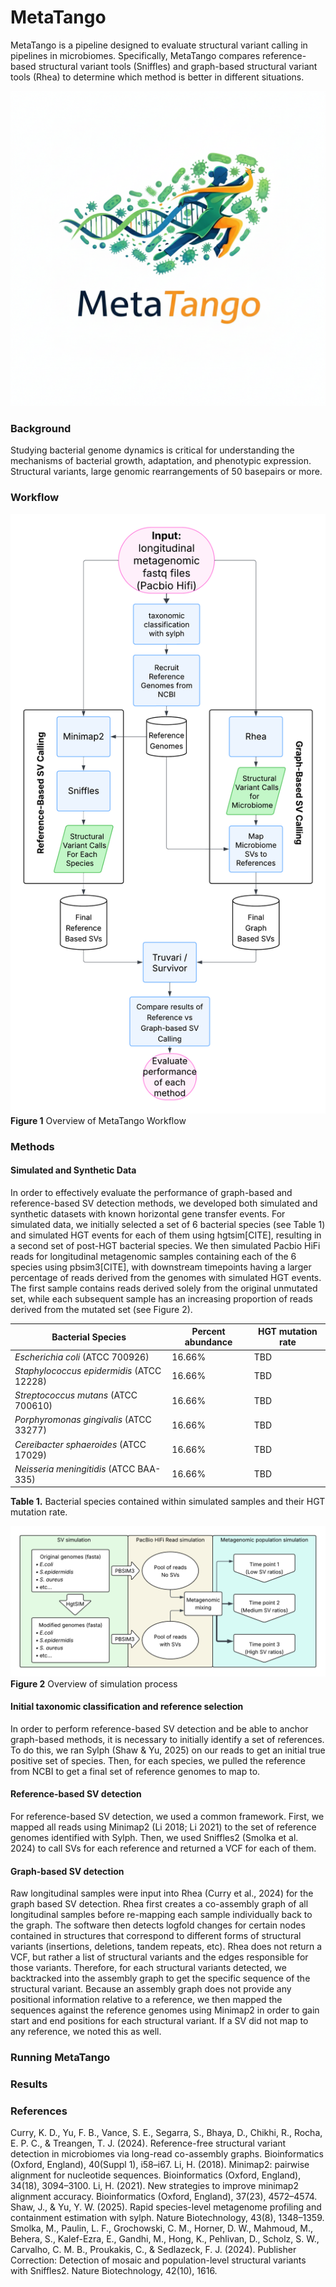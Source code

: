 # MetaTango

MetaTango is a pipeline designed to evaluate structural variant calling in pipelines in microbiomes. Specifically, MetaTango compares reference-based structural variant tools (Sniffles) and graph-based structural variant tools (Rhea) to determine which method is better in different situations. 

![MetaTango Logo](https://github.com/collaborativebioinformatics/MetaTango/blob/main/img/metatango_logo_v1.png)

### Background
Studying bacterial genome dynamics is critical for understanding the mechanisms of bacterial growth, adaptation, and phenotypic expression. Structural variants, large genomic rearrangements of 50 basepairs or more. 

### Workflow
![MetaTango Workflow](https://github.com/collaborativebioinformatics/MetaTango/blob/main/img/MetaTango_Workflow_v1.png)
**Figure 1** Overview of MetaTango Workflow

### Methods

#### Simulated and Synthetic Data
In order to effectively evaluate the performance of graph-based and reference-based SV detection methods, we developed both simulated and synthetic datasets with known horizontal gene transfer events. For simulated data, we initially selected a set of 6 bacterial species (see Table 1) and simulated HGT events for each of them using hgtsim[CITE], resulting in a second set of post-HGT bacterial species. We then simulated Pacbio HiFi reads for longitudinal metagenomic samples containing each of the 6 species using pbsim3[CITE], with downstream timepoints having a larger percentage of reads derived from the genomes with simulated HGT events. The first sample contains reads derived solely from the original unmutated set, while each subsequent sample has an increasing proportion of reads derived from the mutated set (see Figure 2). 

| Bacterial Species                         | Percent abundance | HGT mutation rate |
|-------------------------------------------|-------------------|-------------------|
| *Escherichia coli* (ATCC 700926)          | 16.66%            | TBD               |
| *Staphylococcus epidermidis* (ATCC 12228) | 16.66%            | TBD               |
| *Streptococcus mutans* (ATCC 700610)      | 16.66%            | TBD               |
| *Porphyromonas gingivalis* (ATCC 33277)   | 16.66%            | TBD               |
| *Cereibacter sphaeroides* (ATCC 17029)    | 16.66%            | TBD               |
| *Neisseria meningitidis* (ATCC BAA-335)   | 16.66%            | TBD               |
**Table 1.** Bacterial species contained within simulated samples and their HGT mutation rate.

![MetaTango Simulation Overview](https://github.com/collaborativebioinformatics/MetaTango/blob/main/img/Metagnomic_simulation.png)
**Figure 2** Overview of simulation process

#### Initial taxonomic classification and reference selection
In order to perform reference-based SV detection and be able to anchor graph-based methods, it is necessary to initially identify a set of references. To do this, we ran Sylph (Shaw & Yu, 2025) on our reads to get an initial true positive set of species. Then, for each species, we pulled the reference from NCBI to get a final set of reference genomes to map to.  

#### Reference-based SV detection
For reference-based SV detection, we used a common framework. First, we mapped all reads using Minimap2 (Li 2018; Li 2021) to the set of reference genomes identified with Sylph. Then, we used Sniffles2 (Smolka et al. 2024) to call SVs for each reference and returned a VCF for each of them. 

#### Graph-based SV detection
Raw longitudinal samples were input into Rhea (Curry et al., 2024) for the graph based SV detection. Rhea first creates a co-assembly graph of all longitudinal samples before re-mapping each sample individually back to the graph. The software then detects logfold changes for certain nodes contained in structures that correspond to different forms of structural variants (insertions, deletions, tandem repeats, etc). Rhea does not return a VCF, but rather a list of structural variants and the edges responsible for those variants. Therefore, for each structural variants detected, we backtracked into the assembly graph to get the specific sequence of the structural variant. Because an assembly graph does not provide any positional information relative to a reference, we then mapped the sequences against the reference genomes using Minimap2 in order to gain start and end positions for each structural variant. If a SV did not map to any reference, we noted this as well.  


### Running MetaTango


### Results


### References
Curry, K. D., Yu, F. B., Vance, S. E., Segarra, S., Bhaya, D., Chikhi, R., Rocha, E. P. C., & Treangen, T. J. (2024). Reference-free structural variant detection in microbiomes via long-read co-assembly graphs. Bioinformatics (Oxford, England), 40(Suppl 1), i58–i67.
Li, H. (2018). Minimap2: pairwise alignment for nucleotide sequences. Bioinformatics (Oxford, England), 34(18), 3094–3100.
Li, H. (2021). New strategies to improve minimap2 alignment accuracy. Bioinformatics (Oxford, England), 37(23), 4572–4574.
Shaw, J., & Yu, Y. W. (2025). Rapid species-level metagenome profiling and containment estimation with sylph. Nature Biotechnology, 43(8), 1348–1359.
Smolka, M., Paulin, L. F., Grochowski, C. M., Horner, D. W., Mahmoud, M., Behera, S., Kalef-Ezra, E., Gandhi, M., Hong, K., Pehlivan, D., Scholz, S. W., Carvalho, C. M. B., Proukakis, C., & Sedlazeck, F. J. (2024). Publisher Correction: Detection of mosaic and population-level structural variants with Sniffles2. Nature Biotechnology, 42(10), 1616.
